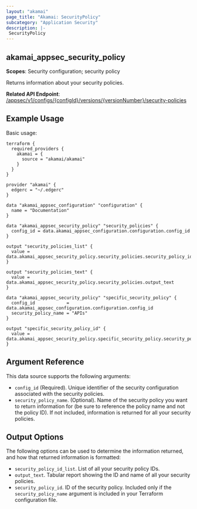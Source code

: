 ```yaml
---
layout: "akamai"
page_title: "Akamai: SecurityPolicy"
subcategory: "Application Security"
description: |-
 SecurityPolicy
---
```


## akamai_appsec_security_policy

**Scopes**: Security configuration; security policy

Returns information about your security policies.

**Related API Endpoint**: [/appsec/v1/configs/{configId}/versions/{versionNumber}/security-policies](https://developer.akamai.com/api/cloud_security/application_security/v1.html#getsecuritypolicies)

## Example Usage

Basic usage:

```
terraform {
  required_providers {
    akamai = {
      source = "akamai/akamai"
    }
  }
}

provider "akamai" {
  edgerc = "~/.edgerc"
}

data "akamai_appsec_configuration" "configuration" {
  name = "Documentation"
}

data "akamai_appsec_security_policy" "security_policies" {
  config_id = data.akamai_appsec_configuration.configuration.config_id
}

output "security_policies_list" {
  value = data.akamai_appsec_security_policy.security_policies.security_policy_id_list
}

output "security_policies_text" {
  value = data.akamai_appsec_security_policy.security_policies.output_text
}

data "akamai_appsec_security_policy" "specific_security_policy" {
  config_id            = data.akamai_appsec_configuration.configuration.config_id
  security_policy_name = "APIs"
}

output "specific_security_policy_id" {
  value = data.akamai_appsec_security_policy.specific_security_policy.security_policy_id
}
```

## Argument Reference

This data source supports the following arguments:

- `config_id` (Required). Unique identifier of the security configuration associated with the security policies.
- `security_policy_name`. (Optional). Name of the security policy you want to return information for (be sure to reference the policy name and not the policy ID). If not included, information is returned for all your security policies.

## Output Options

The following options can be used to determine the information returned, and how that returned information is formatted:

- `security_policy_id_list`. List of all your security policy IDs.
- `output_text`. Tabular report showing the ID and name of all your security policies.
- `security_policy_id`. ID of the security policy. Included only if the `security_policy_name` argument is included in your Terraform configuration file.

